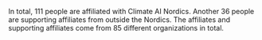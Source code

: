 In total, 111 people are affiliated with Climate AI Nordics. Another 36 people are supporting affiliates from outside the Nordics. The affiliates and supporting affiliates come from 85 different organizations in total.
